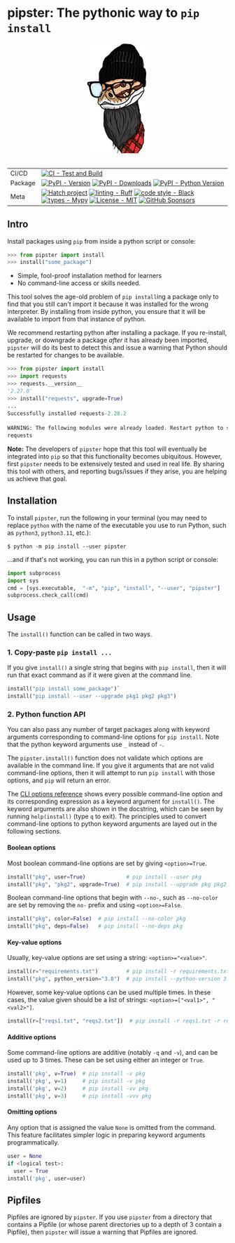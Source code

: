 # pipster: The pythonic way to `pip install`

<div align="center">
    <img src="https://raw.githubusercontent.com/reynoldsnlp/pipster/main/images/pipster_138x250.jpg" alt="Pipster logo" width="138">
<br/>
<br/>

| | |
| --- | --- |
| CI/CD | [![CI - Test and Build](https://github.com/reynoldsnlp/pipster/actions/workflows/test_build_publish.yml/badge.svg)](https://github.com/reynoldsnlp/pipster/actions/workflows/test_build_publish.yml) |
| Package | [![PyPI - Version](https://img.shields.io/pypi/v/pipster.svg?logo=pypi&label=PyPI&logoColor=gold)](https://pypi.org/project/pipster/) [![PyPI - Downloads](https://img.shields.io/pypi/dm/pipster.svg?color=blue&label=Downloads&logo=pypi&logoColor=gold)](https://pypi.org/project/pipster/) [![PyPI - Python Version](https://img.shields.io/pypi/pyversions/pipster.svg?logo=python&label=Python&logoColor=gold)](https://pypi.org/project/pipster/) |
| Meta | [![Hatch project](https://img.shields.io/badge/%F0%9F%A5%9A-Hatch-4051b5.svg)](https://github.com/pypa/hatch) [![linting - Ruff](https://img.shields.io/endpoint?url=https://raw.githubusercontent.com/charliermarsh/ruff/main/assets/badge/v0.json)](https://github.com/charliermarsh/ruff) [![code style - Black](https://img.shields.io/badge/code%20style-black-000000.svg)](https://github.com/psf/black) [![types - Mypy](https://img.shields.io/badge/types-Mypy-blue.svg)](https://github.com/python/mypy) [![License - MIT](https://img.shields.io/badge/license-MIT-9400d3.svg)](https://spdx.org/licenses/) [![GitHub Sponsors](https://img.shields.io/github/sponsors/reynoldsnlp?logo=GitHub%20Sponsors&style=social)](https://github.com/sponsors/reynoldsnlp) |

</div>

## Intro

Install packages using `pip` from inside a python script or console:

```python
>>> from pipster import install
>>> install("some_package")
```

* Simple, fool-proof installation method for learners
* No command-line access or skills needed.

This tool solves the age-old problem of `pip install`ing a package only to find
that you still can't import it because it was installed for the wrong
interpreter. By installing from inside python, you ensure that it will be
available to import from that instance of python.

We recommend restarting python after installing a package. If you re-install,
upgrade, or downgrade a package _after_ it has already been imported, `pipster`
will do its best to detect this and issue a warning that Python should be
restarted for changes to be available.

```python
>>> from pipster import install
>>> import requests
>>> requests.__version__
'2.27.0'
>>> install("requests", upgrade=True)
...
Successfully installed requests-2.28.2

WARNING: The following modules were already loaded. Restart python to see changes:
requests
```

**Note:** The developers of `pipster` hope that this tool will eventually be
integrated into `pip` so that this functionality becomes ubiquitous.  However,
first `pipster` needs to be extensively tested and used in real life. By
sharing this tool with others, and reporting bugs/issues if they arise, you are
helping us achieve that goal.

## Installation

To install `pipster`, run the following in your terminal (you may need to
replace `python` with the name of the executable you use to run Python, such as
`python3`, `python3.11`, etc.):

```
$ python -m pip install --user pipster
```

...and if that's not working, you can run this in a python script or console:

```python
import subprocess
import sys
cmd = [sys.executable,  "-m", "pip", "install", "--user", "pipster"]
subprocess.check_call(cmd)
```

## Usage

The `install()` function can be called in two ways.

### 1. Copy-paste `pip install ...`

If you give `install()` a single string that begins with `pip install`, then it
will run that exact command as if it were given at the command line.

```python
install("pip install some_package")`
install("pip install --user --upgrade pkg1 pkg2 pkg3")
```

### 2. Python function API

You can also pass any number of target packages along with keyword arguments
corresponding to command-line options for `pip install`. Note that the python
keyword arguments use `_` instead of `-`.

The `pipster.install()` function does not validate which options are available
in the command line. If you give it arguments that are not valid command-line
options, then it will attempt to run `pip install` with those options, and
`pip` will return an error.

The [CLI options
reference](https://github.com/reynoldsnlp/pipster/blob/main/cli_options.md)
shows every possible command-line option and its corresponding expression as a
keyword argument for `install()`. The keyword arguments are also shown in the
docstring, which can be seen by running `help(install)` (type `q` to exit). The
principles used to convert command-line options to python keyword arguments are
layed out in the following sections.

#### Boolean options

Most boolean command-line options are set by giving `<option>=True`.

```python
install("pkg", user=True)             # pip install --user pkg
install("pkg", "pkg2", upgrade=True)  # pip install --upgrade pkg pkg2
```

Boolean command-line options that begin with `--no-`, such as `--no-color` are
set by removing the `no-` prefix and using `<option>=False`.

```python
install("pkg", color=False)  # pip install --no-color pkg
install("pkg", deps=False)   # pip install --no-deps pkg
```

#### Key-value options

Usually, key-value options are set using a string: `<option>="<value>"`.

```python
install(r="requirements.txt")         # pip install -r requirements.txt
install("pkg", python_version="3.8")  # pip install --python-version 3.8 pkg
```

However, some key-value options can be used multiple times. In these cases,
the value given should be a list of strings: `<option>=["<val1>", "<val2>"]`.

```python
install(r=["reqs1.txt", "reqs2.txt"])  # pip install -r reqs1.txt -r reqs2.txt
```

#### Additive options

Some command-line options are additive (notably `-q` and `-v`), and can be used
up to 3 times. These can be set using either an integer or `True`.

```python
install('pkg', v=True)  # pip install -v pkg
install('pkg', v=1)     # pip install -v pkg
install('pkg', v=2)     # pip install -vv pkg
install('pkg', v=3)     # pip install -vvv pkg
```

#### Omitting options

Any option that is assigned the value `None` is omitted from the command. This
feature facilitates simpler logic in preparing keyword arguments
programmatically.

```python
user = None
if <logical test>:
  user = True
install('pkg', user=user)
```

## Pipfiles

Pipfiles are ignored by `pipster`. If you use `pipster` from a directory that
contains a Pipfile (or whose parent directories up to a depth of 3 contain a
Pipfile), then `pipster` will issue a warning that Pipfiles are ignored.
